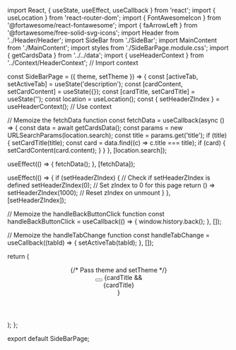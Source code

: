 import React, { useState, useEffect, useCallback } from 'react';
import { useLocation } from 'react-router-dom';
import { FontAwesomeIcon } from '@fortawesome/react-fontawesome';
import { faArrowLeft } from '@fortawesome/free-solid-svg-icons';
import Header from '../Header/Header';
import SideBar from './SideBar';
import MainContent from './MainContent';
import styles from './SideBarPage.module.css';
import { getCardsData } from '../../data';
import { useHeaderContext } from '../Context/HeaderContext'; // Import context

const SideBarPage = ({ theme, setTheme }) => {
  const [activeTab, setActiveTab] = useState('description');
  const [cardContent, setCardContent] = useState({});
  const [cardTitle, setCardTitle] = useState('');
  const location = useLocation();
  const { setHeaderZIndex } = useHeaderContext(); // Use context

  // Memoize the fetchData function
  const fetchData = useCallback(async () => {
    const data = await getCardsData();
    const params = new URLSearchParams(location.search);
    const title = params.get('title');
    if (title) {
      setCardTitle(title);
      const card = data.find((c) => c.title === title);
      if (card) {
        setCardContent(card.content);
      }
    }
  }, [location.search]);

  useEffect(() => {
    fetchData();
  }, [fetchData]);

  useEffect(() => {
    if (setHeaderZIndex) { // Check if setHeaderZIndex is defined
      setHeaderZIndex(0); // Set zIndex to 0 for this page
      return () => setHeaderZIndex(1000); // Reset zIndex on unmount
    }
  }, [setHeaderZIndex]);

  // Memoize the handleBackButtonClick function
  const handleBackButtonClick = useCallback(() => {
    window.history.back();
  }, []);

  // Memoize the handleTabChange function
  const handleTabChange = useCallback((tabId) => {
    setActiveTab(tabId);
  }, []);

  return (
    <div className={styles.sideBarPage}>
      <Header theme={theme} setTheme={setTheme} /> {/* Pass theme and setTheme */}
      <div className={styles.header2}>
        <button onClick={handleBackButtonClick} className={styles.backButton}>
          <FontAwesomeIcon icon={faArrowLeft} />
        </button>
        {cardTitle && <div className={styles.cardTitle}>{cardTitle}</div>}
      </div>
      <div className={styles.contentWrapper}>
        <SideBar activeTab={activeTab} handleTabChange={handleTabChange} />
        <MainContent activeTab={activeTab} content={cardContent} />
      </div>
    </div>
  );
};

export default SideBarPage;

